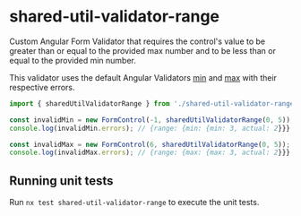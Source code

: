 # shared-util-validator-range

Custom Angular Form Validator that requires the control's value to be greater than or equal to
the provided max number and to be less than or equal to the provided min number.

This validator uses the default Angular Validators [min](https://angular.io/api/forms/Validators#min)
and [max](https://angular.io/api/forms/Validators#max) with their respective errors.

```typescript
import { sharedUtilValidatorRange } from './shared-util-validator-range';

const invalidMin = new FormControl(-1, sharedUtilValidatorRange(0, 5));
console.log(invalidMin.errors); // {range: {min: {min: 3, actual: 2}}}

const invalidMax = new FormControl(6, sharedUtilValidatorRange(0, 5));
console.log(invalidMax.errors); // {range: {max: {max: 3, actual: 2}}}
```

## Running unit tests

Run `nx test shared-util-validator-range` to execute the unit tests.
